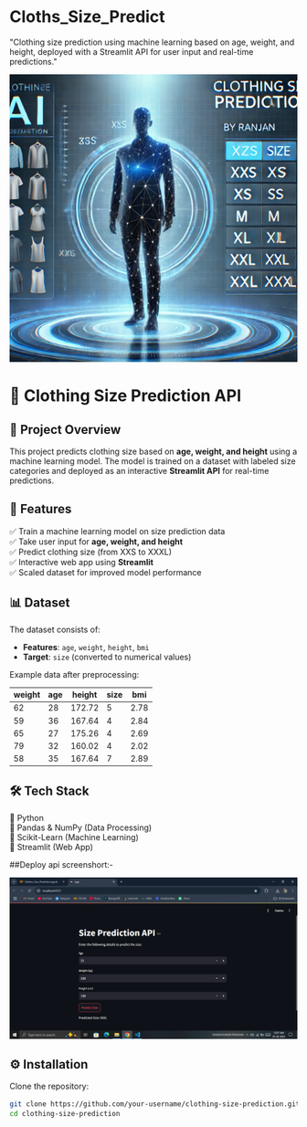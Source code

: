 # Cloths_Size_Predict
"Clothing size prediction using machine learning based on age, weight, and height, deployed with a Streamlit API for user input and real-time predictions."

<img src="https://github.com/rpjinu/Cloths_Size_Predict/blob/main/project_image.jpeg">

# 👕 Clothing Size Prediction API  

## 📌 Project Overview  
This project predicts clothing size based on **age, weight, and height** using a machine learning model. The model is trained on a dataset with labeled size categories and deployed as an interactive **Streamlit API** for real-time predictions.  

## 🚀 Features  
✅ Train a machine learning model on size prediction data  
✅ Take user input for **age, weight, and height**  
✅ Predict clothing size (from XXS to XXXL)  
✅ Interactive web app using **Streamlit**  
✅ Scaled dataset for improved model performance  

## 📊 Dataset  
The dataset consists of:  
- **Features**: `age`, `weight`, `height`, `bmi`  
- **Target**: `size` (converted to numerical values)  

Example data after preprocessing:  

| weight | age | height | size | bmi |
|--------|-----|--------|------|-----|
| 62     | 28  | 172.72 | 5    | 2.78 |
| 59     | 36  | 167.64 | 4    | 2.84 |
| 65     | 27  | 175.26 | 4    | 2.69 |
| 79     | 32  | 160.02 | 4    | 2.02 |
| 58     | 35  | 167.64 | 7    | 2.89 |

## 🛠 Tech Stack  
🔹 Python  
🔹 Pandas & NumPy (Data Processing)  
🔹 Scikit-Learn (Machine Learning)  
🔹 Streamlit (Web App)  

##Deploy api screenshort:-

<img src="https://github.com/rpjinu/Cloths_Size_Predict/blob/main/Deploy_imgl.png">

## ⚙️ Installation  
Clone the repository:  
```bash
git clone https://github.com/your-username/clothing-size-prediction.git
cd clothing-size-prediction

